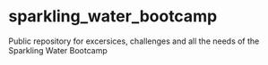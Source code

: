 # sparkling_water_bootcamp
Public repository for excersices, challenges and all the needs of the Sparkling Water Bootcamp
